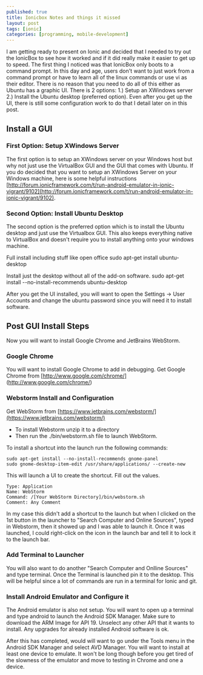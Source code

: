 ```yaml
---
published: true
title: Ionicbox Notes and things it missed
layout: post
tags: [ionic]
categories: [programming, mobile-development]
---
```


I am getting ready to present on Ionic and decided that I needed to try out the IonicBox to see how it worked and if it did really make it easier to get up to speed. The first thing I noticed was that IonicBox only boots to a command prompt.   In this day and age, users don't want to just work from a command prompt or have to learn all of the linux commands or use vi as their editor.  There is no reason that you need to do all of this either as Ubuntu has a graphic UI.  There is 2 options:  1.) Setup an XWindows server 2.) Install the Ubuntu desktop (preferred option).  Even after you get up the UI, there is still some configuration work to do that I detail later on in this post.

## Install a GUI

### First Option: Setup XWindows Server

The first option is to setup an XWindows server on your Windows host but why not just use the VirtualBox GUI and the GUI that comes with Ubuntu.  If you do decided that you want to setup an XWindows Server on your Windows machine, here is some helpful instructions [http://forum.ionicframework.com/t/run-android-emulator-in-ionic-vigrant/9102](http://forum.ionicframework.com/t/run-android-emulator-in-ionic-vigrant/9102).  

### Second Option: Install Ubuntu Desktop

The second option is the preferred option which is to install the Ubuntu desktop and just use the Virtualbox GUI.  This also keeps everything native to VirtualBox and doesn't require you to install anything onto your windows machine.

Full install including stuff like open office
	sudo apt-get install ubuntu-desktop
    
Install just the desktop without all of the add-on software.
    sudo apt-get install --no-install-recommends ubuntu-desktop
    

After you get the UI installed, you will want to open the Settings -> User Accounts and change the ubuntu password since you will need it to install software.  

## Post GUI Install Steps

Now you will want to install Google Chrome and JetBrains WebStorm.

### Google Chrome

You will want to install Google Chrome to add in debugging. Get Google Chrome from [http://www.google.com/chrome/] (http://www.google.com/chrome/)

### Webstorm Install and Configuration

Get WebStorm from [https://www.jetbrains.com/webstorm/](https://www.jetbrains.com/webstorm/)
- To install Webstorm unzip it to a directory
- Then run the ./bin/webstorm.sh file to launch WebStorm.

To install a shortcut into the launch run the following commands:
	
    sudo apt-get install --no-install-recommends gnome-panel
	sudo gnome-desktop-item-edit /usr/share/applications/ --create-new

This will launch a UI to create the shortcut.  Fill out the values.

	Type: Application
	Name: WebStorm
	Command: /[Your WebStorm Directory]/bin/webstorm.sh
	Comment: Any Comment

In my case this didn't add a shortcut to the launch but when I clicked on the 1st button in the launcher to "Search Computer and Online Sources", typed in Webstorm, then it showed up and I was able to launch it.  Once it was launched, I could right-click on the icon in the launch bar and tell it to lock it to the launch bar.  

### Add Terminal to Launcher
You will also want to do another "Search Computer and Onlline Sources" and type terminal.  Once the Terminal is launched pin it to the desktop.  This will be helpful since a lot of commands are run in a terminal for Ionic and git.  

### Install Android Emulator and Configure it

The Android emulator is also not setup.  You will want to open up a terminal and type android to launch the Android SDK Manager.  Make sure to download the ARM Image for API 19.  Unselect any other API that it wants to install.  Any upgrades for already installed Android software is ok.

After this has completed, would will want to go under the Tools menu in the Android SDK Manager and select AVD Manager.  You will want to install at least one device to emulate.  It won't be long though before you get tired of the slowness of the emulator and move to testing in Chrome and one a device.

